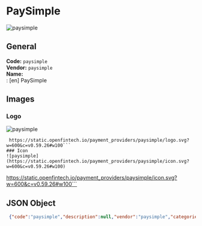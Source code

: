 # PaySimple 
![paysimple](https://static.openfintech.io/payment_providers/paysimple/logo.svg?w=600&c=v0.59.26#w100)  
## General 
**Code:** `paysimple`  
**Vendor:** `paysimple`  
**Name:**  
:	[en] PaySimple  
## Images 
### Logo 
![paysimple](https://static.openfintech.io/payment_providers/paysimple/logo.svg?w=600&c=v0.59.26#w100)  
```
 https://static.openfintech.io/payment_providers/paysimple/logo.svg?w=600&c=v0.59.26#w100```  
### Icon 
![paysimple](https://static.openfintech.io/payment_providers/paysimple/icon.svg?w=600&c=v0.59.26#w100)  
```
 https://static.openfintech.io/payment_providers/paysimple/icon.svg?w=600&c=v0.59.26#w100```  
## JSON Object 
```json
 {"code":"paysimple","description":null,"vendor":"paysimple","categories":null,"countries":null,"payment_method":null,"payout_method":null,"metadata":{"about_payments_code":"paysimple"},"name":{"en":"PaySimple"}}```  

